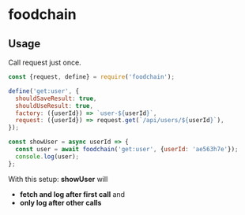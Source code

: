 # foodchain

## Usage

Call request just once.


```js
const {request, define} = require('foodchain');

define('get:user', {
  shouldSaveResult: true,
  shouldUseResult: true,
  factory: ({userId}) => `user-${userId}`,
  request: ({userId}) => request.get(`/api/users/${userId}`),
});

const showUser = async userId => {
  const user = await foodchain('get:user', {userId: 'ae563h7e'});
  console.log(user);
};
```

With this setup: **showUser** will 
 * **fetch and log after first call** and
 * **only log after other calls**
